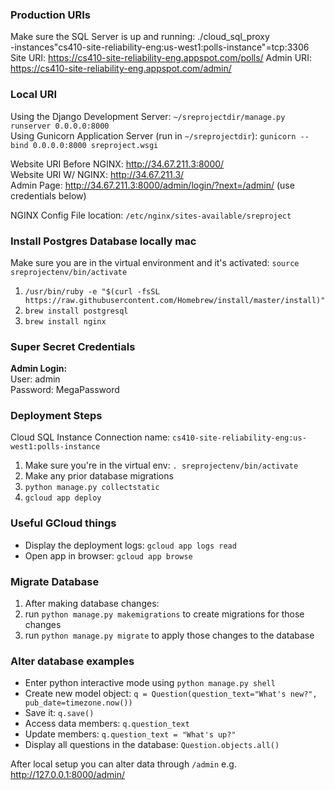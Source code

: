 ### Production URIs
Make sure the SQL Server is up and running: ./cloud_sql_proxy \
-instances"cs410-site-reliability-eng:us-west1:polls-instance"=tcp:3306 <br>
Site URI: https://cs410-site-reliability-eng.appspot.com/polls/
Admin URI: https://cs410-site-reliability-eng.appspot.com/admin/

### Local URI
Using the Django Development Server: `~/sreprojectdir/manage.py runserver 0.0.0.0:8000` <br>
Using Gunicorn Application Server (run in `~/sreprojectdir`): `gunicorn --bind 0.0.0.0:8000 sreproject.wsgi` <br>

Website URI Before NGINX: http://34.67.211.3:8000/ <br>
Website URI W/ NGINX: http://34.67.211.3/ <br>
Admin Page: http://34.67.211.3:8000/admin/login/?next=/admin/ (use credentials below) <br>

NGINX Config File location: `/etc/nginx/sites-available/sreproject` <br>

### Install Postgres Database locally mac
Make sure you are in the virtual environment and it's activated: `source sreprojectenv/bin/activate`  
1. `/usr/bin/ruby -e "$(curl -fsSL https://raw.githubusercontent.com/Homebrew/install/master/install)"`
2. `brew install postgresql`
3. `brew install nginx`

### Super Secret Credentials
**Admin Login:**<br>
User: admin<br>
Password: MegaPassword<br>

### Deployment Steps
Cloud SQL Instance Connection name: `cs410-site-reliability-eng:us-west1:polls-instance`
1. Make sure you're in the virtual env: `. sreprojectenv/bin/activate`
2. Make any prior database migrations
3. `python manage.py collectstatic`
4. `gcloud app deploy`

### Useful GCloud things
* Display the deployment logs: `gcloud app logs read`
* Open app in browser: `gcloud app browse`

### Migrate Database
1. After making database changes:
2. run `python manage.py makemigrations` to create migrations for those changes
3. run `python manage.py migrate` to apply those changes to the database

### Alter database examples
* Enter python interactive mode using `python manage.py shell`
* Create new model object: `q = Question(question_text="What's new?", pub_date=timezone.now())`
* Save it: `q.save()`
* Access data members: `q.question_text`
* Update members: `q.question_text = "What's up?"`
* Display all questions in the database: `Question.objects.all()`  

After local setup you can alter data through `/admin` e.g. http://127.0.0.1:8000/admin/
